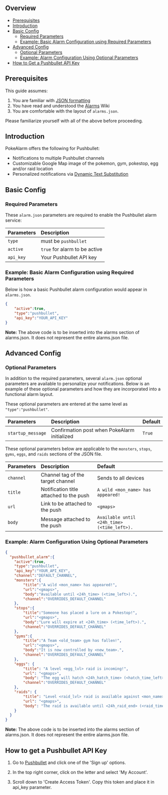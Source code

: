 ## Overview

* [Prerequisites](#prerequisites)
* [Introduction](#introduction)
* [Basic Config](#basic-config)
  * [Required Parameters](#required-parameters)
  * [Example: Basic Alarm Configuration using Required Parameters](#example-basic-alarm-configuration-using-required-parameters)
* [Advanced Config](#advanced-config)
  * [Optional Parameters](#optional-parameters)
  * [Example: Alarm Configuration Using Optional Parameters](#example-alarm-configuration-using-optional-parameters)
* [How to Get a Pushbullet API Key](#how-to-get-a-pushbullet-api-key)

## Prerequisites

This guide assumes:

1. You are familiar with [JSON formatting](https://www.w3schools.com/js/js_json_intro.asp)
2. You have read and understood the [Alarms](alarms) Wiki
3. You are comfortable with the layout of `alarms.json`.

Please familiarize yourself with all of the above before proceeding.

## Introduction

PokeAlarm offers the following for Pushbullet:

* Notifications to multiple Pushbullet channels
* Customizable Google Map image of the pokemon, gym, pokestop, egg and/or
raid location
* Personalized notifications via [Dynamic Text Substitution](Dynamic-Text-Substitution)

## Basic Config

### Required Parameters

These `alarm.json` parameters are required to enable the Pushbullet alarm service:

| Parameters     | Description                            |
|:-------------- |:---------------------------------------|
|`type`          | must be `pushbullet`                   |
|`active`        |`true` for alarm to be active           |
|`api_key`       | Your Pushbullet API key                |

### Example: Basic Alarm Configuration using Required Parameters

Below is how a basic Pushbullet alarm configuration would appear in `alarms.json`.

```json
{
	"active":true,
	"type":"pushbullet",
	"api_key":"YOUR_API_KEY"
}
```
**Note:** The above code is to be inserted into the alarms section of
alarms.json. It does not represent the entire alarms.json file.

## Advanced Config

### Optional Parameters

In addition to the required parameters, several `alarm.json` optional
parameters are available to personalize your notifications. Below is an
example of these optional parameters and how they are incorporated into a
functional alarm layout.

These optional parameters are entered at the same level as `"type":"pushbullet"`.

| Parameters         | Description                                    | Default  |
|:-------------------|:-----------------------------------------------|:---------|
| `startup_message`  | Confirmation post when PokeAlarm initialized   | `True`   |

These optional parameters below are applicable to the `monsters`, `stops`,
`gyms`, `eggs`, and `raids` sections of the JSON file.

| Parameters     | Description                               | Default                                     |
|:-------------- |:------------------------------------------|:--------------------------------------------|
|`channel`       | Channel tag of the target channel         | Sends to all devices                        |
|`title`         | Notification title  attached to the push  | `A wild <mon_name> has appeared!`           |
|`url`           | Link to be attached to the push           | `<gmaps>`                                   |
|`body`          | Message attached to the push              | `Available until <24h_time> (<time_left>).` |

### Example: Alarm Configuration Using Optional Parameters

```json
{
  "pushbullet_alarm":{
    "active":true,
    "type":"pushbullet",
    "api_key":"YOUR_API_KEY",
    "channel":"DEFAULT_CHANNEL",
    "monsters":{
        "title":"A wild <mon_name> has appeared!",
        "url":"<gmaps>",
        "body":"Available until <24h_time> (<time_left>).",
        "channel":"OVERRIDES_DEFAULT_CHANNEL"
    },
    "stops":{
        "title":"Someone has placed a lure on a Pokestop!",
        "url":"<gmaps>",
        "body":"Lure will expire at <24h_time> (<time_left>).",
        "channel":"OVERRIDES_DEFAULT_CHANNEL"
    },
    "gyms":{
        "title":"A Team <old_team> gym has fallen!",
        "url":"<gmaps>",
        "body":"It is now controlled by <new_team>.",
        "channel":"OVERRIDES_DEFAULT_CHANNEL"
    },
    "eggs": {
        "title": "A level <egg_lvl> raid is incoming!",
        "url": "<gmaps>",
        "body": "The egg will hatch <24h_hatch_time> (<hatch_time_left>).",
        "channel":"OVERRIDES_DEFAULT_CHANNEL"
    },
    "raids": {
        "title": "Level <raid_lvl> raid is available against <mon_name>!",
        "url": "<gmaps>",
        "body": "The raid is available until <24h_raid_end> (<raid_time_left>)."
    }
  }
}
```
**Note:** The above code is to be inserted into the alarms section of
alarms.json. It does not represent the entire alarms.json file.

## How to get a Pushbullet API Key

1. Go to [Pushbullet](https://www.pushbullet.com/) and click one of the
'Sign up' options.

2. In the top right corner, click on the letter and select 'My Account'.

3. Scroll down to 'Create Access Token'. Copy this token and place it in
api_key parameter.
